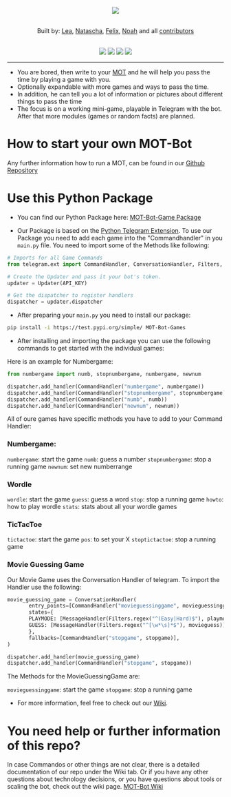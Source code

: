 <p align="center">
 
 <a href="https://github.com/MOT-Multi-Functional-Bot/MOT-Multi-Functional-Bot/" alt="LOGO" >
        <img src="https://user-images.githubusercontent.com/56127795/157863462-ecf46e40-76ed-44cf-8024-05c87066c636.png" /></a><br><br>
</p>

<div align="center">
    Built by:
        <a href="https://github.com/lea-s">Lea</a>,
        <a href="https://github.com/natibckr">Natascha</a>,
        <a href="https://github.com/fulachs">Felix</a>,
        <a href="https://github.com/nowo2000">Noah</a> and all
        <a href="https://github.com/MOT-Multi-Functional-Bot/MOT-Multi-Functional-Bot/graphs/contributors">contributors</a>
    
</div>

<br>

<p align="center">
 
 <a href="https://github.com/MOT-Multi-Functional-Bot/MOT-Multi-Functional-Bot/commits/main" alt="last commit">
        <img src="https://img.shields.io/github/last-commit/MOT-Multi-Functional-Bot/MOT-Multi-Functional-Bot/main" /></a>
 <a href="https://github.com/MOT-Multi-Functional-Bot/MOT-Multi-Functional-Bot/issues" alt="issues">
        <img src="https://img.shields.io/github/issues/MOT-Multi-Functional-Bot/MOT-Multi-Functional-Bot" /></a>
 <a href="https://github.com/MOT-Multi-Functional-Bot/MOT-Multi-Functional-Bot" alt="total lines">
        <img src="https://img.shields.io/tokei/lines/github/MOT-Multi-Functional-Bot/MOT-Multi-Functional-Bot" /></a>
 <a href="https://github.com/MOT-Multi-Functional-Bot/MOT-Multi-Functional-Bot" alt="top language">
        <img src="https://img.shields.io/github/languages/top/MOT-Multi-Functional-Bot/MOT-Multi-Functional-Bot" /></a>
</p>

---

- You are bored, then write to your [MOT](https://t.me/waseinbot) and he will help you pass the time by playing a game with you.
- Optionally expandable with more games and ways to pass the time.
- In addition, he can tell you a lot of information or pictures about different things to pass the time
- The focus is on a working mini-game, playable in Telegram with the bot. After that more modules (games or random facts) are planned.

# How to start your own MOT-Bot

Any further information how to run a MOT, can be found in our [Github Repository](https://github.com/MOT-Multi-Functional-Bot/MOT-Multi-Functional-Bot)


# Use this Python Package

- You can find our Python Package here: [MOT-Bot-Game Package](https://test.pypi.org/project/MOT-Bot-Games/)

- Our Package is based on the [Python Telegram Extension](https://python-telegram-bot.readthedocs.io/en/stable/telegram.ext.html). To use our Package you need to add each game into the "Commandhandler" in you `main.py` file. You need to import some of the Methods like following:

```python
# Imports for all Game Commands
from telegram.ext import CommandHandler, ConversationHandler, Filters, MessageHandler, Updater

# Create the Updater and pass it your bot's token.
updater = Updater(API_KEY)

# Get the dispatcher to register handlers
dispatcher = updater.dispatcher
```

- After preparing your `main.py` you need to install our package:

```bash
pip install -i https://test.pypi.org/simple/ MOT-Bot-Games
```

- After installing and importing the package you can use the following commands to get started with the individual games:

Here is an example for Numbergame:

```python
from numbergame import numb, stopnumbergame, numbergame, newnum

dispatcher.add_handler(CommandHandler("numbergame", numbergame))
dispatcher.add_handler(CommandHandler("stopnumbergame", stopnumbergame))
dispatcher.add_handler(CommandHandler("numb", numb))
dispatcher.add_handler(CommandHandler("newnum", newnum))
```
All of oure games have specific methods you have to add to your Command Handler:


### Numbergame:

`numbergame`: start the game
`numb`: guess a number
`stopnumbergame`: stop a running game
`newnum`: set new numberrange

### Wordle

`wordle`: start the game
`guess`: guess a word
`stop`: stop a running game
`howto`: how to play wordle
`stats`: stats about all your wordle games

### TicTacToe

`tictactoe`: start the game
`pos`: to set your X
`stoptictactoe`: stop a running game

### Movie Guessing Game

Our Movie Game uses the Conversation Handler of telegram. To import the Handler use the following:

```python
movie_guessing_game = ConversationHandler(
       entry_points=[CommandHandler("movieguessinggame", movieguessinggame)],
       states={
       PLAYMODE: [MessageHandler(Filters.regex("^(Easy|Hard)$"), playmode)],
       GUESS: [MessageHandler(Filters.regex("^[\w*\s]*$"), movieguess)],
       },
       fallbacks=[CommandHandler("stopgame", stopgame)],
)

dispatcher.add_handler(movie_guessing_game)
dispatcher.add_handler(CommandHandler("stopgame", stopgame))
```

The Methods for the MovieGuessingGame are:

`movieguessinggame`: start the game
`stopgame`: stop a running game


- For more information, feel free to check out our [Wiki](https://github.com/NoWo2000/MOT-Multi-Functional-Bot/wiki).

# You need help or further information of this repo?

In case Commandos or other things are not clear, there is a detailed documentation of our repo under the Wiki tab.
Or if you have any other questions about technology decisions, or you have questions about tools or scaling the bot, check out the wiki page. [MOT-Bot Wiki](https://github.com/MOT-Multi-Functional-Bot/MOT-Multi-Functional-Bot/wiki)

